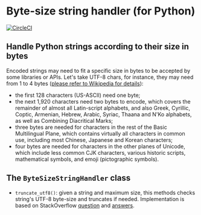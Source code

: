 # Byte-size string handler (for Python)

[![CircleCI][1]][2]

## Handle Python strings according to their size in bytes

Encoded strings may need to fit a specific size in bytes to be accepted by some
libraries or APIs. Let's take UTF-8 chars, for instance, they may need from 1
to 4 bytes ([please refer to Wikipedia for details][3]):
- the first 128 characters (US-ASCII) need one byte;
- the next 1,920 characters need two bytes to encode, which covers the 
remainder of almost all Latin-script alphabets, and also Greek, Cyrillic,
Coptic, Armenian, Hebrew, Arabic, Syriac, Thaana and N'Ko alphabets, as well as
Combining Diacritical Marks;
- three bytes are needed for characters in the rest of the Basic Multilingual
Plane, which contains virtually all characters in common use, including most
Chinese, Japanese and Korean characters;
- four bytes are needed for characters in the other planes of Unicode, which
include less common CJK characters, various historic scripts, mathematical
symbols, and emoji (pictographic symbols).

## The `ByteSizeStringHandler` class

- `truncate_utf8()`: given a string and maximum size, this methods checks
string's UTF-8 byte-size and truncates if needed. Implementation is based on
StackOverflow [question][4] and [answers][5].

[1]: https://circleci.com/gh/ricardolsmendes/byte-size-string-handler.svg?style=svg
[2]: https://circleci.com/gh/ricardolsmendes/byte-size-string-handler
[3]: https://en.wikipedia.org/wiki/UTF-8
[4]: https://stackoverflow.com/questions/1809531/truncating-unicode-so-it-fits-a-maximum-size-when-encoded-for-wire-transfer
[5]: https://stackoverflow.com/a/1820949/7096300
